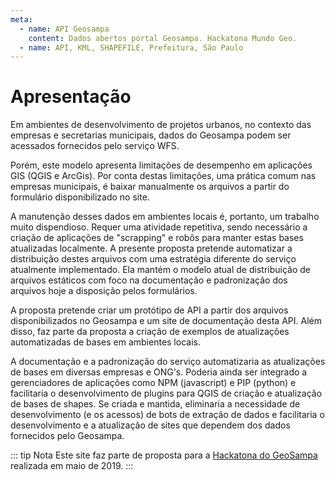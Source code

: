 ```yaml
---
meta:
  - name: API Geosampa
    content: Dados abertos portal Geosampa. Hackatona Mundo Geo.
  - name: API, KML, SHAPEFILE, Prefeitura, São Paulo
---
```


# Apresentação

Em ambientes de desenvolvimento de projetos urbanos, no contexto das empresas e secretarias municipais, dados do Geosampa podem ser acessados fornecidos pelo serviço WFS. 

Porém, este modelo apresenta limitações de desempenho em aplicações GIS (QGIS e ArcGis). Por conta destas limitações, uma prática comum nas empresas municipais, é baixar manualmente os arquivos a partir do formulário disponibilizado no site. 

A manutenção desses dados em ambientes locais é, portanto, um trabalho muito dispendioso. Requer uma atividade repetitiva, sendo necessário a criação de aplicações de "scrapping" e robôs para manter estas bases atualizadas localmente. A presente proposta pretende automatizar a distribuição destes arquivos com uma estratégia diferente do serviço atualmente implementado. Ela mantém o modelo atual de distribuição de arquivos estáticos com foco na documentação e padronização dos arquivos hoje a disposição pelos formulários.

A proposta pretende criar um protótipo de API a partir dos arquivos disponibilizados no Geosampa e um site de documentação desta API. Além disso, faz parte da proposta a criação de exemplos de atualizações automatizadas de bases em ambientes locais.

A documentação e a padronização do serviço automatizaria as atualizações de bases em diversas empresas e ONG's. Poderia ainda ser integrado a gerenciadores de aplicações como NPM (javascript) e PIP (python) e facilitaria o desenvolvimento de plugins para QGIS de criação e atualização de bases de shapes. Se criada e mantida, eliminaria a necessidade de desenvolvimento (e os acessos) de bots de extração de dados e facilitaria o desenvolvimento e a atualização de sites que dependem dos dados fornecidos pelo Geosampa.

::: tip Nota
Este site faz parte de proposta para a [Hackatona do GeoSampa](https://mundogeoconnect.com/2019/geosampa/) realizada em maio de 2019.
:::
